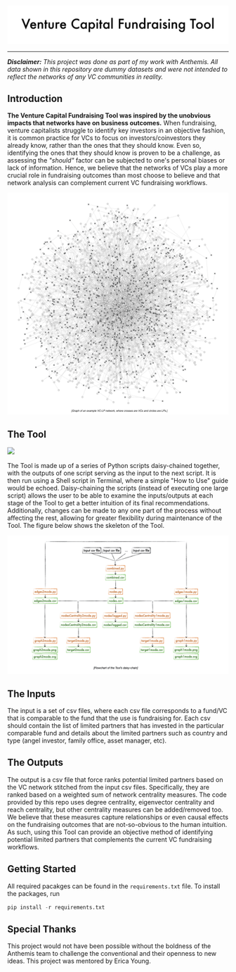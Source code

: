 ![VCFT_Title-Image](README_images/VCFT_Title-Image.jpg)

---

_**Disclaimer:** This project was done as part of my work with Anthemis. All data shown in this repository are dummy datasets and were not intended to reflect the networks of any VC communities in reality._

## Introduction

**The Venture Capital Fundraising Tool was inspired by the unobvious impacts that networks have on business outcomes.**  When fundraising, venture capitalists struggle to identify key investors in an objective fashion, it is common practice for VCs to focus on investors/coinvestors they already know, rather than the ones that they should know. Even so, identifying the ones that they should know is proven to be a challenge, as assessing the _"should"_ factor can be subjected to one's personal biases or lack of information. Hence, we believe that the networks of VCs play a more crucial role in fundraising outcomes than most choose to believe and that network analysis can  complement current VC fundraising workflows.

![VCFT_Network-Graph.png](README_images/VCFT_Network-Graph.png)


## The Tool

<img src="/README_images/VCFT_Demo-Gif-resize-infloop.gif?raw=true" class="center">

The Tool is made up of a series of Python scripts daisy-chained together, with the outputs of one script serving as the input to the next script. It is then run using a Shell script in Terminal, where a simple "How to Use" guide would be echoed. Daisy-chaining the scripts (instead of executing one large script) allows the user to be able to examine the inputs/outputs at each stage of the Tool to get a better intuition of its final recommendations. Additionally, changes can be made to any one part of the process without affecting the rest, allowing for greater flexibility during maintenance of the Tool. The figure below shows the skeleton of the Tool.

![VCFT_Flowchart](README_images/VCFT_Flowchart.jpeg)

## The Inputs

The input is a set of csv files, where each csv file corresponds to a fund/VC that is comparable to the fund that the use is fundraising for. Each csv should contain the list of limited partners that has invested in the particular comparable fund and details about the limited partners such as country and type (angel investor, family office, asset manager, etc).


## The Outputs

The output is a csv file that force ranks potential limited partners based on the VC network stitched from the input csv files. Specifically, they are ranked based on a weighted sum of network centrality measures. The code provided by this repo uses degree centrality, eigenvector centrality and reach centrality, but other centrality measures can be added/removed too. We believe that these measures capture relationships or even causal effects on the fundraising outcomes that are not-so-obvious to the human intuition. As such, using this Tool can provide an objective method of identifying potential limited partners that complements the current VC fundraising workflows.

## Getting Started

All required pacakges can be found in the `requirements.txt` file. To install the packages, run

```python
pip install -r requirements.txt
```








## Special Thanks

This project would not have been possible without the boldness of the Anthemis team to challenge the conventional and their openness to new ideas. This project was mentored by Erica Young.

